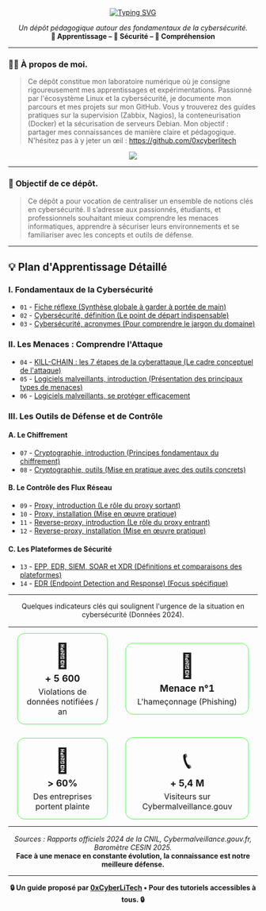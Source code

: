 <div align="center">

<a href="https://github.com/0xCyberLiTech">
  <img src="https://readme-typing-svg.herokuapp.com?font=Fira+Code&size=32&pause=1000&color=33FF33&center=true&vCenter=true&width=650&lines=CYBERSÉCURITÉ;Fondamentaux+%26+Bonnes+Pratiques;Apprendre+•+Comprendre+•+Sécuriser" alt="Typing SVG" />
</a>

<p align="center">
  <em>Un dépôt pédagogique autour des fondamentaux de la cybersécurité.</em><br>
  <b>📘 Apprentissage – 🔐 Sécurité – 🧠 Compréhension</b>
</p>

</div>

---

### 👨‍💻 **À propos de moi.**

> Ce dépôt constitue mon laboratoire numérique où je consigne rigoureusement mes apprentissages et expérimentations.
> Passionné par l'écosystème Linux et la cybersécurité, je documente mon parcours et mes projets sur mon GitHub.
> Vous y trouverez des guides pratiques sur la supervision (Zabbix, Nagios), la conteneurisation (Docker) et la sécurisation de serveurs Debian.
> Mon objectif : partager mes connaissances de manière claire et pédagogique.
> N'hésitez pas à y jeter un œil : https://github.com/0xcyberlitech

<p align="center">
  <a href="https://skillicons.dev">
    <img src="https://skillicons.dev/icons?i=linux,debian,bash,docker,nginx,grafana,prometheus,git,vim" />
  </a>
</p>

---

### 🎯 **Objectif de ce dépôt.**

> Ce dépôt a pour vocation de centraliser un ensemble de notions clés en cybersécurité. Il s’adresse aux passionnés, étudiants, et professionnels souhaitant mieux comprendre les menaces informatiques, apprendre à sécuriser leurs environnements et se familiariser avec les concepts et outils de défense.

---

## 💡 **Plan d'Apprentissage Détaillé**

### I. Fondamentaux de la Cybersécurité

- `01` - [Fiche réflexe (Synthèse globale à garder à portée de main)](CYBERSECURITE-FICHE-REFLEX.md)
- `02` - [Cybersécurité, définition (Le point de départ indispensable)](CYBERSECURITE-definition.md)
- `03` - [Cybersécurité, acronymes (Pour comprendre le jargon du domaine)](CYBERSECURITE-ACRONYMES.md)

### II. Les Menaces : Comprendre l'Attaque

- `04` - [KILL-CHAIN : les 7 étapes de la cyberattaque (Le cadre conceptuel de l'attaque)](CYBERSECURITE-KILL-CHAIN.md)
- `05` - [Logiciels malveillants, introduction (Présentation des principaux types de menaces)](CYBERSECURITE-LOGICIELS-MALVEILLANTS-introduction.md)
- `06` - [Logiciels malveillants, se protéger efficacement](CYBERSECURITE-LOGICIELS-MALVEILLANTS-techniques_de_protection.md)

### III. Les Outils de Défense et de Contrôle

#### A. Le Chiffrement

- `07` - [Cryptographie, introduction (Principes fondamentaux du chiffrement)](CYBERSECURITE-CRYPTOGRAPHIE-introduction.md)
- `08` - [Cryptographie, outils (Mise en pratique avec des outils concrets)](CYBERSECURITE-CRYPTOGRAPHIE-outils.md)

#### B. Le Contrôle des Flux Réseau

- `09` - [Proxy, introduction (Le rôle du proxy sortant)](CYBERSECURITE-PROXY-introduction.md)
- `10` - [Proxy, installation (Mise en œuvre pratique)](CYBERSECURITE-PROXY-installation.md)
- `11` - [Reverse-proxy, introduction (Le rôle du proxy entrant)](CYBERSECURITE-REVERSE-PROXY-introduction.md)
- `12` - [Reverse-proxy, installation (Mise en œuvre pratique)](CYBERSECURITE-REVERSE-PROXY-installation.md)

#### C. Les Plateformes de Sécurité

- `13` - [EPP, EDR, SIEM, SOAR et XDR (Définitions et comparaisons des plateformes)](CYBERSECURITE-EPP-EDR-SIEM-SOAR-et-XDR-comprendre-la-différence-entre-ces-acronymes.md)
- `14` - [EDR (Endpoint Detection and Response) (Focus spécifique)](CYBERSECURITE-EDR.md)

---

<p align="center">
  Quelques indicateurs clés qui soulignent l'urgence de la situation en cybersécurité (Données 2024).
</p>

<table align="center" border="0" cellpadding="0" cellspacing="0">
<tr align="center">
<td>
  <div align="center" style="margin: 10px; padding: 15px; border: 1px solid #33FF33; border-radius: 15px;">
    <p style="font-size: 48px; margin: 0;">🚨</p>
    <h3 style="margin: 5px 0;">+ 5 600</h3>
    <p style="margin: 0;">Violations de données notifiées / an</p>
  </div>
</td>
<td>
  <div align="center" style="margin: 10px; padding: 15px; border: 1px solid #33FF33; border-radius: 15px;">
    <p style="font-size: 48px; margin: 0;">🎣</p>
    <h3 style="margin: 5px 0;">Menace n°1</h3>
    <p style="margin: 0;">L'hameçonnage (Phishing)</p>
  </div>
</td>
</tr>
<tr align="center">
<td>
  <div align="center" style="margin: 10px; padding: 15px; border: 1px solid #33FF33; border-radius: 15px;">
    <p style="font-size: 48px; margin: 0;">🏢</p>
    <h3 style="margin: 5px 0;">> 60%</h3>
    <p style="margin: 0;">Des entreprises portent plainte</p>
  </div>
</td>
<td>
  <div align="center" style="margin: 10px; padding: 15px; border: 1px solid #33FF33; border-radius: 15px;">
    <p style="font-size: 48px; margin: 0;">📞</p>
    <h3 style="margin: 5px 0;">+ 5,4 M</h3>
    <p style="margin: 0;">Visiteurs sur Cybermalveillance.gouv</p>
  </div>
</td>
</tr>
</table>

<p align="center">
  <i>Sources : Rapports officiels 2024 de la CNIL, Cybermalveillance.gouv.fr, Baromètre CESIN 2025.</i>
  <br>
  <b>Face à une menace en constante évolution, la connaissance est notre meilleure défense.</b>
</p>

---

<p align="center">
  <b>🔒 Un guide proposé par <a href="https://github.com/0xCyberLiTech">0xCyberLiTech</a> • Pour des tutoriels accessibles à tous. 🔒</b>
</p>

